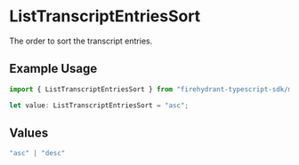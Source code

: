 # ListTranscriptEntriesSort

The order to sort the transcript entries.

## Example Usage

```typescript
import { ListTranscriptEntriesSort } from "firehydrant-typescript-sdk/models/operations";

let value: ListTranscriptEntriesSort = "asc";
```

## Values

```typescript
"asc" | "desc"
```